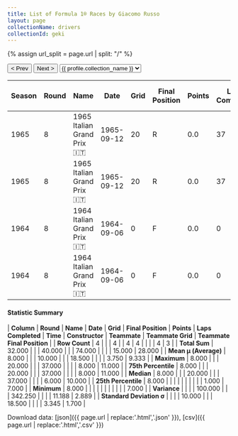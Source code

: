 ```yaml
---
title: List of Formula 1® Races by Giacomo Russo
layout: page
collectionName: drivers
collectionId: geki
---
```


{% assign url_split = page.url | split: "/" %}
<div id="collection-navigation">
<button onclick="selector.options[selector.selectedIndex-1].value && (window.location = selector.options[selector.selectedIndex-1].value);">&lt; Prev</button>
<button onclick="selector.options[selector.selectedIndex+1].value && (window.location = selector.options[selector.selectedIndex+1].value);">Next &gt;</button>
<select id="selector" onchange="this.options[this.selectedIndex].value && (window.location = this.options[this.selectedIndex].value);">
  {% for collectionId in site.data[page.collectionName].refs %}
    {% if collectionId == page.collectionId %}
      {% assign selected = "selected" %}
    {% else %}
      {% assign selected = "" %}
    {% endif %}
    {% assign profile = site.data[page.collectionName][collectionId].profile %}
    <option value="/f1/{{ page.collectionName }}/{{ collectionId }}/{{ url_split[4] }}" {{ selected }}>{{ profile.collection_name }}</option>
  {% endfor %}
</select>
</div>

| Season | Round | Name | Date | Grid | Final Position | Points | Laps Completed | Time | Constructor | Teammate | Teammate Grid | Teammate Final Position |
|--|--|--|--|--|--|--|--|--|--|--|--|--|
| 1965 | 8 | 1965 Italian Grand Prix 🇮🇹 | 1965-09-12 | 20 | R | 0.0 | 37 |   | Lotus-Climax 🇬🇧 | [Jim Clark 🇬🇧](/f1/drivers/clark) | 1 | 10 |
| 1965 | 8 | 1965 Italian Grand Prix 🇮🇹 | 1965-09-12 | 20 | R | 0.0 | 37 |   | Lotus-Climax 🇬🇧 | [Mike Spence 🇬🇧](/f1/drivers/spence) | 8 | 11 |
| 1964 | 8 | 1964 Italian Grand Prix 🇮🇹 | 1964-09-06 | 0 | F | 0.0 | 0 |   | Brabham-BRM 🇬🇧 | [Jo Siffert 🇨🇭](/f1/drivers/siffert) | 6 | 7 |
| 1964 | 8 | 1964 Italian Grand Prix 🇮🇹 | 1964-09-06 | 0 | F | 0.0 | 0 |   | Brabham-BRM 🇬🇧 | [Ian Raby 🇬🇧](/f1/drivers/raby) | 0 | F |

#### Statistic Summary

| **Column** | **Round** | **Name** | **Date** | **Grid** | **Final Position** | **Points** | **Laps Completed** | **Time** | **Constructor** | **Teammate** | **Teammate Grid** | **Teammate Final Position** |
| **Row Count** | 4 |  |  | 4 |  | 4 | 4 |  |  |  | 4 | 3 |
| **Total Sum** | 32.000 |  |  | 40.000 |  |  | 74.000 |  |  |  | 15.000 | 28.000 |
| **Mean μ (Average)** | 8.000 |  |  | 10.000 |  |  | 18.500 |  |  |  | 3.750 | 9.333 |
| **Maximum** | 8.000 |  |  | 20.000 |  |  | 37.000 |  |  |  | 8.000 | 11.000 |
| **75th Percentile** | 8.000 |  |  | 20.000 |  |  | 37.000 |  |  |  | 8.000 | 11.000 |
| **Median** | 8.000 |  |  | 20.000 |  |  | 37.000 |  |  |  | 6.000 | 10.000 |
| **25th Percentile** | 8.000 |  |  |  |  |  |  |  |  |  | 1.000 | 7.000 |
| **Minimum** | 8.000 |  |  |  |  |  |  |  |  |  |  | 7.000 |
| **Variance** |  |  |  | 100.000 |  |  | 342.250 |  |  |  | 11.188 | 2.889 |
| **Standard Deviation σ** |  |  |  | 10.000 |  |  | 18.500 |  |  |  | 3.345 | 1.700 |

Download data: [json]({{ page.url | replace:'.html','.json' }}), [csv]({{ page.url | replace:'.html','.csv' }})
